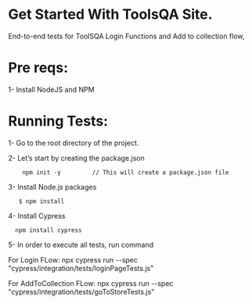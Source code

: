 # Get Started With ToolsQA Site.

End-to-end tests for ToolSQA Login Functions and Add to collection flow,

# Pre reqs:

1- Install NodeJS and NPM

# Running Tests:

1- Go to the root directory of the project.

2- Let’s start by creating the package.json

        npm init -y         // This will create a package.json file

3- Install Node.js packages

       $ npm install

4- Install Cypress

      npm install cypress

5- In order to execute all tests, run command

For Login FLow: npx cypress run --spec "cypress/integration/tests/loginPageTests.js"

For AddToCollection FLow: npx cypress run --spec "cypress/integration/tests/goToStoreTests.js"
